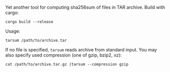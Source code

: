 Yet another tool for computing sha256sum of files in TAR archive.
Build with cargo:
```
cargo build --release
```

Usage:
```
tarsum /path/to/archive.tar
```

If no file is specified, `tarsum` reads archive from standard input.
You may also specify used compression (one of gzip, bzip2, xz):
```
cat /path/to/archive.tar.gz |tarsum --compression gzip
```

